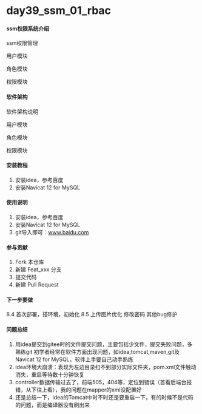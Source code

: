 # day39_ssm_01_rbac

#### ssm权限系统介绍
ssm权限管理

用户模块

角色模块

权限模块

#### 软件架构
软件架构说明


用户模块

角色模块

权限模块


#### 安装教程

1.  安装idea，参考百度
2.  安装Navicat 12 for MySQL


#### 使用说明

1.  安装idea，参考百度
2.  安装Navicat 12 for MySQL
3.  git导入即可：www.baidu.com

#### 参与贡献

1.  Fork 本仓库
2.  新建 Feat_xxx 分支
3.  提交代码
4.  新建 Pull Request

#### 下一步要做
8.4
首次部署，搭环境，初始化
8.5
上传图片优化
修改密码
其他bug修护
#### 问题总结

1.  用idea提交到gitee时的文件提交问题，主要包括少文件，提交失败问题，多熟练git
初学者经常在软件方面出现问题，如idea,tomcat,maven,git及Navicat 12 for MySQL，软件上手要自己动手熟练
2.  idea环境大崩溃：表现为左边目录扫不到部分实际文件夹，pom.xml文件触动消失，重启等待数十分钟恢复
3.  controller数据传输过去了，前端505，404等，定位到错误（首看后端台报错，从下往上看），我的问题在mapper的xml没配置好
4.  还是总结一下，idea的Tomcat中时不时还是要重启一下，有的时候不是代码的问题，而是编译器没有刷出来

